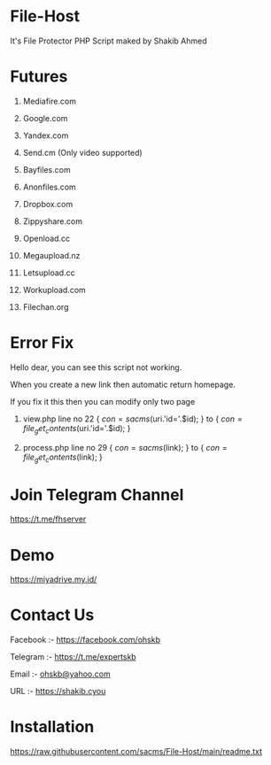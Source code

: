 # File-Host

It's File Protector PHP Script maked by Shakib Ahmed

# Futures

1. Mediafire.com

2. Google.com

3. Yandex.com

4. Send.cm (Only video supported)

5. Bayfiles.com

6. Anonfiles.com
 
7. Dropbox.com

8. Zippyshare.com

9. Openload.cc

10. Megaupload.nz

11. Letsupload.cc

12. Workupload.com

13. Filechan.org


# Error Fix

Hello dear, you can see this script not working.

When you create a new link then automatic return homepage.

If you fix it this then you can modify only two page

1. view.php line no 22 { $con = sacms($uri.'id='.$id); } to { $con = file_get_contents($uri.'id='.$id); }

2. process.php  line no 29 { $con = sacms($link); } to { $con = file_get_contents($link); }

# Join Telegram Channel

https://t.me/fhserver

# Demo

https://miyadrive.my.id/

# Contact Us

Facebook :- https://facebook.com/ohskb

Telegram :- https://t.me/expertskb

Email :- ohskb@yahoo.com

URL :- https://shakib.cyou


# Installation

https://raw.githubusercontent.com/sacms/File-Host/main/readme.txt
